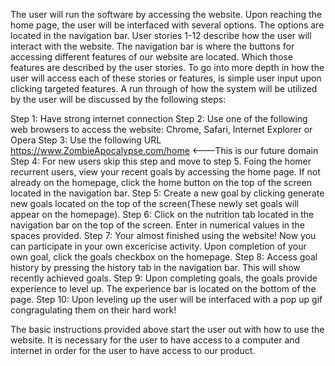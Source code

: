 The user will run the software by accessing the website. Upon reaching the home page, the user will be interfaced with several options. 
The options are located in the navigation bar. User stories 1-12 describe how the user will interact with the website. The navigation 
bar is where the buttons for accessing different features of our website are located. Which those features are described by the user 
stories. To go into more depth in how the user will access each of these stories or features, is simple user input upon clicking targeted 
features. A run through of how the system will be utilized by the user will be discussed by the following steps:


Step 1: Have strong internet connection
Step 2: Use one of the following web browsers to access the website: Chrome, Safari, Internet Explorer or Opera
Step 3: Use the following URL https://www.ZombieApocalypse.com/home <---This is our future domain
Step 4: For new users skip this step and move to step 5. Foing the homer recurrent users, view your recent goals by accessing the home 
page. If not already on the homepage, click the home button on the top of the screen located in the navigation bar. 
Step 5: Create a new goal by clicking generate new goals located on the top of the screen(These newly set goals will appear on the 
homepage).
Step 6: Click on the nutrition tab located in the navigation bar on the top of the screen. Enter in numerical values in the spaces 
provided. 
Step 7: Your almost finished using the website! Now you can participate in your own excericise activity. Upon completion of your own 
goal, click the goals checkbox on the homepage. 
Step 8: Access goal history by pressing the history tab in the navigation bar. This will show recently achieved goals.
Step 9: Upon completing goals, the goals provide experience to level up. The experience bar is located on the bottom of the page. 
Step 10: Upon leveling up the user will be interfaced with a pop up gif congragulating them on their hard work!


The basic instructions provided above start the user out with how to use the website. It is necessary for the user to have access to a 
computer and internet in order for the user to have access to our product.  
